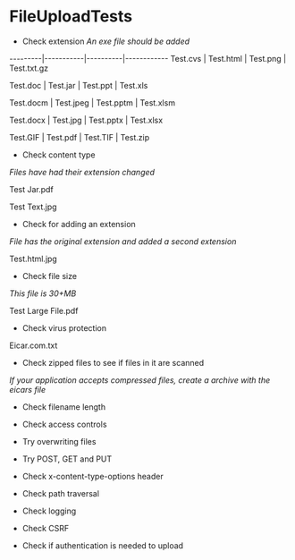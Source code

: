 # FileUploadTests

* Check extension
*An exe file should be added*

---------|-----------|----------|------------
Test.cvs | Test.html | Test.png | Test.txt.gz

Test.doc | Test.jar | Test.ppt | Test.xls

Test.docm | Test.jpeg | Test.pptm | Test.xlsm

Test.docx | Test.jpg | Test.pptx | Test.xlsx

Test.GIF | Test.pdf | Test.TIF | Test.zip




* Check content type

*Files have had their extension changed*

Test Jar.pdf

Test Text.jpg




* Check for adding an extension

*File has the original extension and added a second extension*

Test.html.jpg




* Check file size

*This file is 30+MB*

Test Large File.pdf




* Check virus protection

Eicar.com.txt




* Check zipped files to see if files in it are scanned

*If your application accepts compressed files, create a archive with the eicars file*



* Check filename length



* Check access controls



* Try overwriting files



* Try POST, GET and PUT



* Check x-content-type-options header



* Check path traversal



* Check logging



* Check CSRF



* Check if authentication is needed to upload


